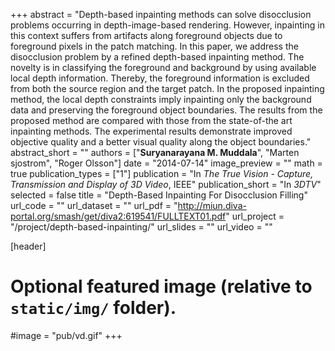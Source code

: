 +++
abstract = "Depth-based inpainting methods can solve disocclusion problems occurring in depth-image-based rendering. However, inpainting in this context suffers from artifacts along foreground objects due to foreground pixels in the patch matching. In this paper, we address the disocclusion problem by a refined depth-based inpainting method. The novelty is in classifying the foreground and background by using available local depth information. Thereby, the foreground information is excluded from both the source region and the target patch. In the proposed inpainting method, the local depth constraints imply inpainting only the background data and preserving the foreground object boundaries. The results from the proposed method are compared with those from the state-of-the art inpainting methods. The experimental results demonstrate improved objective quality and a better visual quality along the object boundaries."   
abstract_short = ""
authors = ["**Suryanarayana M. Muddala**", "Marten sjostrom", "Roger Olsson"]
date = "2014-07-14"
image_preview = ""
math = true
publication_types = ["1"]
publication = "In *The True Vision - Capture, Transmission and Display of 3D Video*, IEEE"
publication_short = "In *3DTV*"
selected = false
title = "Depth-Based Inpainting For Disocclusion Filling"
url_code = ""
url_dataset = ""
url_pdf = "http://miun.diva-portal.org/smash/get/diva2:619541/FULLTEXT01.pdf"
url_project = "/project/depth-based-inpainting/"
url_slides = ""
url_video = ""


[header]
# Optional featured image (relative to `static/img/` folder).
#image = "pub/vd.gif"
+++
